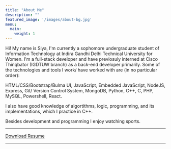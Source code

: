 ```yaml
---
title: "About Me"
description: ""
featured_image: '/images/about-bg.jpg'
menu:
  main:
    weight: 1
---
```

<!-- {{< figure src="/images/me.jpeg" title="Illustration from Victor Hugo et son temps (1881)" >}} -->

Hi! My name is Siya, I'm currently a sophomore undergraduate student of Information Technology at Indira Gandhi Delhi Technical University for Women. I'm a full-stack developer and have previosuly interned at Cisco Thinqbator (IGDTUW branch) as a back-end developer primarily. Some of the technologies and tools I work/ have worked with are (in no particular order):

HTML/CSS/Bootstrap/Bulma UI, JavaScript, Embedded JavaScript, NodeJS, Express, Git/ Version Control System, MongoDB, Python, C++, C, PHP, MySQL, Powershell, React.

I also have good knowledge of algortithms, logic, programming, and its implementations, which I practice in C++. 

Besides development and programming I enjoy watching sports.

--- 

[Download Resume](Siya_Pathak_resume.pdf)

--- 